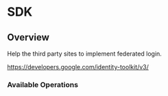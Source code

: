 # SDK

## Overview

Help the third party sites to implement federated login.

<https://developers.google.com/identity-toolkit/v3/>
### Available Operations

